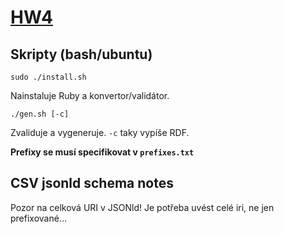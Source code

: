 # [HW4](https://jakub.xn--klmek-0sa.com/nprg036-hw4)

## Skripty (bash/ubuntu)

```
sudo ./install.sh
```

Nainstaluje Ruby a konvertor/validátor.

```
./gen.sh [-c]
```

Zvaliduje a vygeneruje. `-c` taky vypíše RDF.

**Prefixy se musí specifikovat v `prefixes.txt`**

## CSV jsonld schema notes

Pozor na celková URI v JSONld! Je potřeba uvést celé iri, ne jen prefixované...